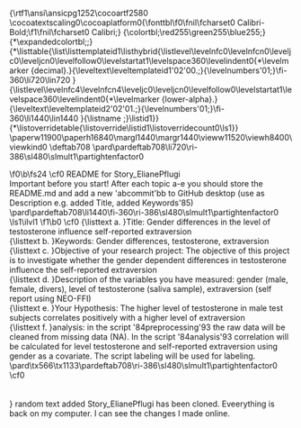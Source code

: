{\rtf1\ansi\ansicpg1252\cocoartf2580
\cocoatextscaling0\cocoaplatform0{\fonttbl\f0\fnil\fcharset0 Calibri-Bold;\f1\fnil\fcharset0 Calibri;}
{\colortbl;\red255\green255\blue255;}
{\*\expandedcolortbl;;}
{\*\listtable{\list\listtemplateid1\listhybrid{\listlevel\levelnfc0\levelnfcn0\leveljc0\leveljcn0\levelfollow0\levelstartat1\levelspace360\levelindent0{\*\levelmarker \{decimal\}.}{\leveltext\leveltemplateid1\'02\'00.;}{\levelnumbers\'01;}\fi-360\li720\lin720 }{\listlevel\levelnfc4\levelnfcn4\leveljc0\leveljcn0\levelfollow0\levelstartat1\levelspace360\levelindent0{\*\levelmarker \{lower-alpha\}.}{\leveltext\leveltemplateid2\'02\'01.;}{\levelnumbers\'01;}\fi-360\li1440\lin1440 }{\listname ;}\listid1}}
{\*\listoverridetable{\listoverride\listid1\listoverridecount0\ls1}}
\paperw11900\paperh16840\margl1440\margr1440\vieww11520\viewh8400\viewkind0
\deftab708
\pard\pardeftab708\li720\ri-386\sl480\slmult1\partightenfactor0

\f0\b\fs24 \cf0 README for Story_ElianePflugi\
Important before you start! After each topic a-e you should store the README.md and add a new \'abcommit\'bb to GitHub desktop (use as Description e.g. added Title, added Keywords\'85)\
\pard\pardeftab708\li1440\fi-360\ri-386\sl480\slmult1\partightenfactor0
\ls1\ilvl1
\f1\b0 \cf0 {\listtext	a.	}Title:  Gender differences in the level of testosterone influence self-reported extraversion\
{\listtext	b.	}Keywords: Gender differences, testosterone, extraversion\
{\listtext	c.	}Objective of your research project: The objective of this project is to investigate whether the gender dependent differences in testosterone influence the self-reported extraversion\
{\listtext	d.	}Description of the variables you have measured: gender (male, female, divers), level of testosterone (saliva sample), extraversion (self report using NEO-FFI)\
{\listtext	e.	}Your Hypothesis: The higher level of testosterone in male test subjects correlates positively with a higher level of extraversion\
{\listtext	f.	}analysis: in the script \'84preprocessing\'93 the raw data will be cleaned from missing data (NA). In the script \'84analysis\'93 correlation will be calculated for  level testosterone and self-reported extraversion using gender as a covariate. The script labeling will be used for labeling.\
\pard\tx566\tx1133\pardeftab708\ri-386\sl480\slmult1\partightenfactor0
\cf0 \
\
\
}
random text added
Story_ElianePflugi has been cloned. Eveerything is back on my computer. I can see the changes I made online.
